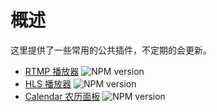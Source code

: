# 概述

这里提供了一些常用的公共插件，不定期的会更新。

* [RTMP 播放器](/plugin/RTMP-Player.html)   ![NPM version](https://img.shields.io/npm/v/rtmp-player.svg)
* [HLS 播放器](/plugin/HLS-Player.html)   ![NPM version](https://img.shields.io/npm/v/hls-player.svg)
* [Calendar 农历面板](/plugin/Calendar.html)   ![NPM version](https://img.shields.io/npm/v/vue-lunar-calendar-pro.svg)